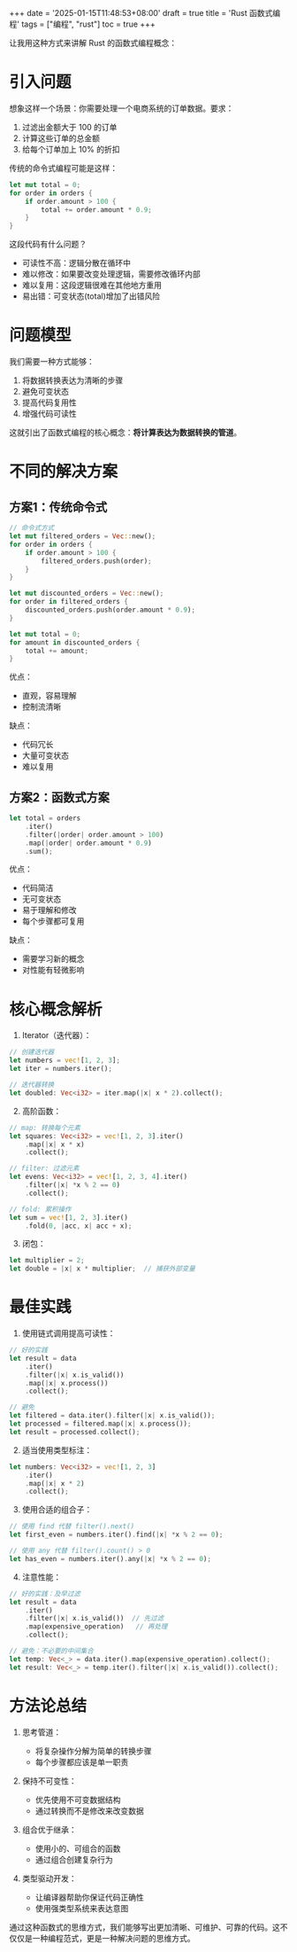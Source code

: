 +++
date = '2025-01-15T11:48:53+08:00'
draft = true
title = 'Rust 函数式编程'
tags = ["编程", "rust"]
toc = true
+++

让我用这种方式来讲解 Rust 的函数式编程概念：

# 引入问题

想象这样一个场景：你需要处理一个电商系统的订单数据。要求：
1. 过滤出金额大于 100 的订单
2. 计算这些订单的总金额
3. 给每个订单加上 10% 的折扣

传统的命令式编程可能是这样：
```rust
let mut total = 0;
for order in orders {
    if order.amount > 100 {
        total += order.amount * 0.9;
    }
}
```

这段代码有什么问题？
- 可读性不高：逻辑分散在循环中
- 难以修改：如果要改变处理逻辑，需要修改循环内部
- 难以复用：这段逻辑很难在其他地方重用
- 易出错：可变状态(total)增加了出错风险

# 问题模型

我们需要一种方式能够：
1. 将数据转换表达为清晰的步骤
2. 避免可变状态
3. 提高代码复用性
4. 增强代码可读性

这就引出了函数式编程的核心概念：**将计算表达为数据转换的管道**。

# 不同的解决方案

## 方案1：传统命令式
```rust
// 命令式方式
let mut filtered_orders = Vec::new();
for order in orders {
    if order.amount > 100 {
        filtered_orders.push(order);
    }
}

let mut discounted_orders = Vec::new();
for order in filtered_orders {
    discounted_orders.push(order.amount * 0.9);
}

let mut total = 0;
for amount in discounted_orders {
    total += amount;
}
```
优点：
- 直观，容易理解
- 控制流清晰

缺点：
- 代码冗长
- 大量可变状态
- 难以复用

## 方案2：函数式方案
```rust
let total = orders
    .iter()
    .filter(|order| order.amount > 100)
    .map(|order| order.amount * 0.9)
    .sum();
```
优点：
- 代码简洁
- 无可变状态
- 易于理解和修改
- 每个步骤都可复用

缺点：
- 需要学习新的概念
- 对性能有轻微影响

# 核心概念解析

1. Iterator（迭代器）：
```rust
// 创建迭代器
let numbers = vec![1, 2, 3];
let iter = numbers.iter();

// 迭代器转换
let doubled: Vec<i32> = iter.map(|x| x * 2).collect();
```

2. 高阶函数：
```rust
// map: 转换每个元素
let squares: Vec<i32> = vec![1, 2, 3].iter()
    .map(|x| x * x)
    .collect();

// filter: 过滤元素
let evens: Vec<i32> = vec![1, 2, 3, 4].iter()
    .filter(|x| *x % 2 == 0)
    .collect();

// fold: 累积操作
let sum = vec![1, 2, 3].iter()
    .fold(0, |acc, x| acc + x);
```

3. 闭包：
```rust
let multiplier = 2;
let double = |x| x * multiplier;  // 捕获外部变量
```

# 最佳实践

1. 使用链式调用提高可读性：
```rust
// 好的实践
let result = data
    .iter()
    .filter(|x| x.is_valid())
    .map(|x| x.process())
    .collect();

// 避免
let filtered = data.iter().filter(|x| x.is_valid());
let processed = filtered.map(|x| x.process());
let result = processed.collect();
```

2. 适当使用类型标注：
```rust
let numbers: Vec<i32> = vec![1, 2, 3]
    .iter()
    .map(|x| x * 2)
    .collect();
```

3. 使用合适的组合子：
```rust
// 使用 find 代替 filter().next()
let first_even = numbers.iter().find(|x| *x % 2 == 0);

// 使用 any 代替 filter().count() > 0
let has_even = numbers.iter().any(|x| *x % 2 == 0);
```

4. 注意性能：
```rust
// 好的实践：及早过滤
let result = data
    .iter()
    .filter(|x| x.is_valid())  // 先过滤
    .map(expensive_operation)   // 再处理
    .collect();

// 避免：不必要的中间集合
let temp: Vec<_> = data.iter().map(expensive_operation).collect();
let result: Vec<_> = temp.iter().filter(|x| x.is_valid()).collect();
```

# 方法论总结

1. 思考管道：
   - 将复杂操作分解为简单的转换步骤
   - 每个步骤都应该是单一职责

2. 保持不可变性：
   - 优先使用不可变数据结构
   - 通过转换而不是修改来改变数据

3. 组合优于继承：
   - 使用小的、可组合的函数
   - 通过组合创建复杂行为

4. 类型驱动开发：
   - 让编译器帮助你保证代码正确性
   - 使用强类型系统来表达意图

通过这种函数式的思维方式，我们能够写出更加清晰、可维护、可靠的代码。这不仅仅是一种编程范式，更是一种解决问题的思维方式。
